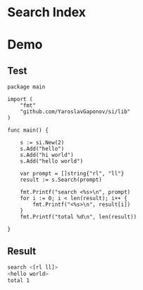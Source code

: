 Search Index
===========


# Demo

## Test

```golang
package main

import (
	"fmt"
	"github.com/YaroslavGaponov/si/lib"
)

func main() {

	s := si.New(2)
	s.Add("hello")
	s.Add("hi world")
	s.Add("hello world")

	var prompt = []string{"rl", "ll"}
	result := s.Search(prompt)

	fmt.Printf("search <%s>\n", prompt)
	for i := 0; i < len(result); i++ {
		fmt.Printf("<%s>\n", result[i])
	}
	fmt.Printf("total %d\n", len(result))

}
```

## Result

```sh
search <[rl ll]>
<hello world>
total 1
```